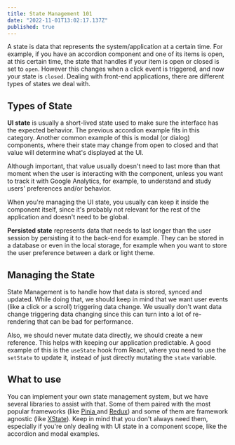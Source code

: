 ```yaml
---
title: State Management 101
date: "2022-11-01T13:02:17.137Z"
published: true
---
```


A state is data that represents the system/application at a certain time. For example, if you have an accordion component and one of its items is open, at this certain time, the state that handles if your item is open or closed is set to `open`. However this changes when a click event is triggered, and now your state is `closed`. Dealing with front-end applications, there are different types of states we deal with.

## Types of State

**UI state** is usually a short-lived state used to make sure the interface has the expected behavior. The previous accordion example fits in this category. Another common example of this is modal (or dialog) components, where their state may change from open to closed and that value will determine what's displayed at the UI.

Although important, that value usually doesn't need to last more than that moment when the user is interacting with the component, unless you want to track it with Google Analytics, for example, to understand and study users' preferences and/or behavior.

When you're managing the UI state, you usually can keep it inside the component itself, since it's probably not relevant for the rest of the application and doesn't need to be global.

**Persisted state** represents data that needs to last longer than the user session by persisting it to the back-end for example. They can be stored in a database or even in the local storage, for example when you want to store the user preference between a dark or light theme.

## Managing the State

State Management is to handle how that data is stored, synced and updated. While doing that, we should keep in mind that we want user events (like a click or a scroll) triggering data change. We usually don't want data change triggering data changing since this can turn into a lot of re-rendering that can be bad for performance.

Also, we should never mutate data directly, we should create a new reference. This helps with keeping our application predictable. A good example of this is the `useState` hook from React, where you need to use the `setState` to update it, instead of just directly mutating the `state` variable.

## What to use

You can implement your own state management system, but we have several libraries to assist with that. Some of them paired with the most popular frameworks (like <a href="https://pinia.vuejs.org/" target="_blank"> Pinia </a> and <a href="https://redux.js.org/" target="_blank"> Redux</a>) and some of them are framework agnostic (like <a href="https://xstate.js.org/docs/" target="_blank">XState</a>). Keep in mind that you don't always need them, especially if you're only dealing with UI state in a component scope, like the accordion and modal examples.
